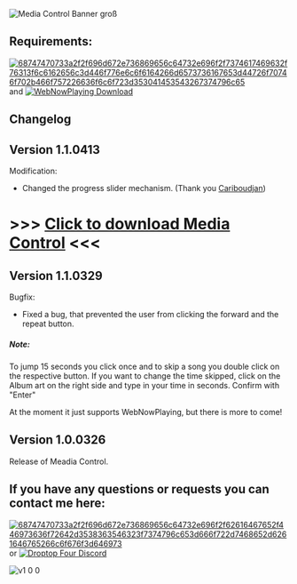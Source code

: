 
![Media Control Banner groß](https://user-images.githubusercontent.com/87992378/160241776-aef02e6e-fbcc-4bf7-b022-be3d41306102.png)



## Requirements: 

[![68747470733a2f2f696d672e736869656c64732e696f2f7374617469632f76313f6c6162656c3d446f776e6c6f6164266d6573736167653d44726f70746f702b466f757226636f6c6f723d353041453543267374796c65](https://user-images.githubusercontent.com/87992378/154039463-3752ebd5-eb5f-45f3-bc02-29e2e62b08a1.svg)](https://github.com/Droptop-Four/Update/releases/tag/Update)      and    [
![WebNowPlaying Download](https://user-images.githubusercontent.com/87992378/160242356-33e281fe-ac25-45c5-a45b-d090cb5714cd.png)
](https://github.com/tjhrulz/WebNowPlaying-BrowserExtension)


## Changelog
## Version 1.1.0413

Modification:

- Changed the progress slider mechanism. (Thank you [Cariboudjan](https://github.com/Cariboudjan))

# >>> [Click to download Media Control](https://github.com/Yaron2334/Media-Control/raw/main/Media%20Control%20-%20Yaron%20(Droptop%20App).rmskin) <<<


## Version 1.1.0329

Bugfix:

- Fixed a bug, that prevented the user from clicking the forward and the repeat button. 

##### Note:

To jump 15 seconds you click once and to skip a song you double click on the respective button. 
If you want to change the time skipped, click on the Album art on the right side and type in your time in seconds. Confirm with "Enter"

At the moment it just supports WebNowPlaying, but there is more to come!



## Version 1.0.0326

Release of Meadia Control.





## If you have any questions or requests you can contact me here:


[![68747470733a2f2f696d672e736869656c64732e696f2f62616467652f446973636f72642d3538363546323f7374796c653d666f722d7468652d6261646765266c6f676f3d646973](https://user-images.githubusercontent.com/87992378/154038677-4d8d9361-6c53-4631-b59f-e4711223b333.svg)](https://discord.com/users/709053559836246137)  or [![Droptop Four Discord](https://user-images.githubusercontent.com/87992378/154041834-cc11eb39-0d5d-4ef1-b79e-db4135858fd2.png)](https://discord.com/invite/sr54GBHBxb)







![v1 0 0](https://user-images.githubusercontent.com/87992378/160242049-3227abf5-d3db-4dc7-8f6e-63e4c4698405.png)
